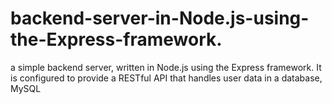 # backend-server-in-Node.js-using-the-Express-framework.
a simple backend server, written in Node.js using the Express framework. It is configured to provide a RESTful API that handles user data in a database, MySQL
